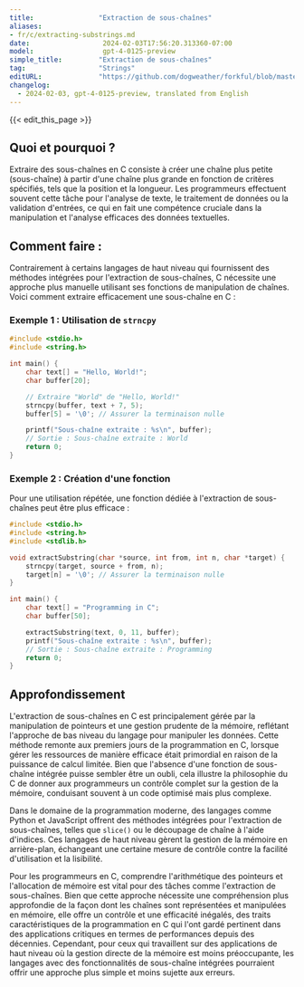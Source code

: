 ```yaml
---
title:                "Extraction de sous-chaînes"
aliases:
- fr/c/extracting-substrings.md
date:                  2024-02-03T17:56:20.313360-07:00
model:                 gpt-4-0125-preview
simple_title:         "Extraction de sous-chaînes"
tag:                  "Strings"
editURL:              "https://github.com/dogweather/forkful/blob/master/content/fr/c/extracting-substrings.md"
changelog:
  - 2024-02-03, gpt-4-0125-preview, translated from English
---
```


{{< edit_this_page >}}

## Quoi et pourquoi ?

Extraire des sous-chaînes en C consiste à créer une chaîne plus petite (sous-chaîne) à partir d'une chaîne plus grande en fonction de critères spécifiés, tels que la position et la longueur. Les programmeurs effectuent souvent cette tâche pour l'analyse de texte, le traitement de données ou la validation d'entrées, ce qui en fait une compétence cruciale dans la manipulation et l'analyse efficaces des données textuelles.

## Comment faire :

Contrairement à certains langages de haut niveau qui fournissent des méthodes intégrées pour l'extraction de sous-chaînes, C nécessite une approche plus manuelle utilisant ses fonctions de manipulation de chaînes. Voici comment extraire efficacement une sous-chaîne en C :

### Exemple 1 : Utilisation de `strncpy`

```c
#include <stdio.h>
#include <string.h>

int main() {
    char text[] = "Hello, World!";
    char buffer[20];

    // Extraire "World" de "Hello, World!"
    strncpy(buffer, text + 7, 5);
    buffer[5] = '\0'; // Assurer la terminaison nulle

    printf("Sous-chaîne extraite : %s\n", buffer);
    // Sortie : Sous-chaîne extraite : World
    return 0;
}
```

### Exemple 2 : Création d'une fonction

Pour une utilisation répétée, une fonction dédiée à l'extraction de sous-chaînes peut être plus efficace :

```c
#include <stdio.h>
#include <string.h>
#include <stdlib.h>

void extractSubstring(char *source, int from, int n, char *target) {
    strncpy(target, source + from, n);
    target[n] = '\0'; // Assurer la terminaison nulle
}

int main() {
    char text[] = "Programming in C";
    char buffer[50];

    extractSubstring(text, 0, 11, buffer);
    printf("Sous-chaîne extraite : %s\n", buffer);
    // Sortie : Sous-chaîne extraite : Programming
    return 0;
}
```

## Approfondissement

L'extraction de sous-chaînes en C est principalement gérée par la manipulation de pointeurs et une gestion prudente de la mémoire, reflétant l'approche de bas niveau du langage pour manipuler les données. Cette méthode remonte aux premiers jours de la programmation en C, lorsque gérer les ressources de manière efficace était primordial en raison de la puissance de calcul limitée. Bien que l'absence d'une fonction de sous-chaîne intégrée puisse sembler être un oubli, cela illustre la philosophie du C de donner aux programmeurs un contrôle complet sur la gestion de la mémoire, conduisant souvent à un code optimisé mais plus complexe.

Dans le domaine de la programmation moderne, des langages comme Python et JavaScript offrent des méthodes intégrées pour l'extraction de sous-chaînes, telles que `slice()` ou le découpage de chaîne à l'aide d'indices. Ces langages de haut niveau gèrent la gestion de la mémoire en arrière-plan, échangeant une certaine mesure de contrôle contre la facilité d'utilisation et la lisibilité.

Pour les programmeurs en C, comprendre l'arithmétique des pointeurs et l'allocation de mémoire est vital pour des tâches comme l'extraction de sous-chaînes. Bien que cette approche nécessite une compréhension plus approfondie de la façon dont les chaînes sont représentées et manipulées en mémoire, elle offre un contrôle et une efficacité inégalés, des traits caractéristiques de la programmation en C qui l'ont gardé pertinent dans des applications critiques en termes de performances depuis des décennies. Cependant, pour ceux qui travaillent sur des applications de haut niveau où la gestion directe de la mémoire est moins préoccupante, les langages avec des fonctionnalités de sous-chaîne intégrées pourraient offrir une approche plus simple et moins sujette aux erreurs.
